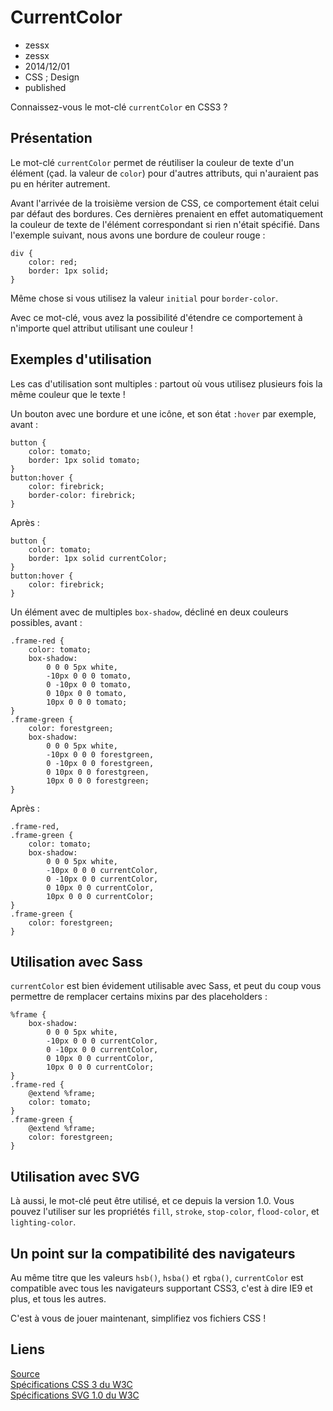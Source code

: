 # CurrentColor
- zessx
- zessx
- 2014/12/01
- CSS ; Design
- published

Connaissez-vous le mot-clé `currentColor` en CSS3 ?

## Présentation

Le mot-clé `currentColor` permet de réutiliser la couleur de texte d'un élément (çad. la valeur de `color`) pour d'autres attributs, qui n'auraient pas pu en hériter autrement.

Avant l'arrivée de la troisième version de CSS, ce comportement était celui par défaut des bordures. Ces dernières prenaient en effet automatiquement la couleur de texte de l'élément correspondant si rien n'était spécifié. Dans l'exemple suivant, nous avons une bordure de couleur rouge :

	div {
		color: red;
		border: 1px solid;
	}

Même chose si vous utilisez la valeur `initial` pour `border-color`.

Avec ce mot-clé, vous avez la possibilité d'étendre ce comportement à n'importe quel attribut utilisant une couleur !

## Exemples d'utilisation

Les cas d'utilisation sont multiples : partout où vous utilisez plusieurs fois la même couleur que le texte !

Un bouton avec une bordure et une icône, et son état `:hover` par exemple, avant :

	button {
		color: tomato;
		border: 1px solid tomato;
	}
	button:hover {
		color: firebrick;
		border-color: firebrick;
	}

Après :

	button {
		color: tomato;
		border: 1px solid currentColor;
	}
	button:hover {
		color: firebrick;
	}

Un élément avec de multiples `box-shadow`, décliné en deux couleurs possibles, avant :

	.frame-red {
		color: tomato;
		box-shadow: 
			0 0 0 5px white,
			-10px 0 0 0 tomato,
			0 -10px 0 0 tomato,
			0 10px 0 0 tomato,
			10px 0 0 0 tomato;
	}
	.frame-green {
		color: forestgreen;
		box-shadow: 
			0 0 0 5px white,
			-10px 0 0 0 forestgreen,
			0 -10px 0 0 forestgreen,
			0 10px 0 0 forestgreen,
			10px 0 0 0 forestgreen;
	}

Après :

	.frame-red,
	.frame-green {
		color: tomato;
		box-shadow: 
			0 0 0 5px white,
			-10px 0 0 0 currentColor,
			0 -10px 0 0 currentColor,
			0 10px 0 0 currentColor,
			10px 0 0 0 currentColor;
	}
	.frame-green {
		color: forestgreen;
	}

## Utilisation avec Sass

`currentColor` est bien évidement utilisable avec Sass, et peut du coup vous permettre de remplacer certains mixins par des placeholders :

	%frame {
	  	box-shadow: 
		    0 0 0 5px white,
		    -10px 0 0 0 currentColor,
		    0 -10px 0 0 currentColor,
		    0 10px 0 0 currentColor,
		    10px 0 0 0 currentColor;
	}
	.frame-red {
	  	@extend %frame;
	  	color: tomato;
	}
	.frame-green {
	  	@extend %frame;
	  	color: forestgreen;
	}

## Utilisation avec SVG

Là aussi, le mot-clé peut être utilisé, et ce depuis la version 1.0. Vous pouvez l'utiliser sur les propriétés `fill`, `stroke`, `stop-color`, `flood-color`, et `lighting-color`.

## Un point sur la compatibilité des navigateurs

Au même titre que les valeurs `hsb()`, `hsba()` et `rgba()`, `currentColor` est compatible avec tous les navigateurs supportant CSS3, c'est à dire IE9 et plus, et tous les autres.

C'est à vous de jouer maintenant, simplifiez vos fichiers CSS !

## Liens
[Source](http://osvaldas.info/keeping-css-short-with-currentcolor)  
[Spécifications CSS 3 du W3C](http://www.w3.org/TR/css3-color/#currentcolor)  
[Spécifications SVG 1.0 du W3C](http://www.w3.org/TR/SVG/color.html#ColorProperty)  
